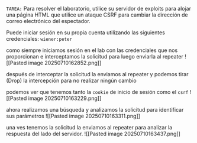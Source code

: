 `TAREA:`
Para resolver el laboratorio, utilice su servidor de exploits para alojar una página HTML que utilice un ataque CSRF para cambiar la dirección de correo electrónico del espectador.

Puede iniciar sesión en su propia cuenta utilizando las siguientes credenciales: `wiener:peter`

como siempre iniciamos sesión en el lab con las credenciales que nos proporcionan e interceptamos la solicitud para luego enviarla al repeater
![[Pasted image 20250710162852.png]]

después de interceptar la solicitud la enviamos al repeater y podemos tirar (Drop) la intercepción para no realizar ningún cambio 

podemos ver que tenemos tanto la `cookie` de inicio de sesión como el `csrf`
![[Pasted image 20250710163229.png]]

ahora realizamos una búsqueda y analizamos la solicitud para identificar sus parámetros
![[Pasted image 20250710163311.png]]

una ves tenemos la solicitud la enviamos al repeater para analizar la respuesta del lado del servidor. 
![[Pasted image 20250710163437.png]]